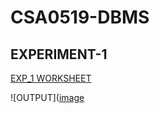 # CSA0519-DBMS
## EXPERIMENT-1


[EXP_1 WORKSHEET](https://github.com/MohammeRafik/CSA0519-DBMS/blob/main/experiment_1.txt)


![OUTPUT]([image](https://user-images.githubusercontent.com/113301943/191447475-c3c3fce5-970e-4d8d-8107-cd586bdd0995.png)
